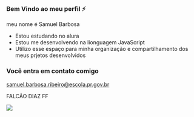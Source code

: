 ### Bem Vindo ao meu perfil ⚡

meu nome é Samuel Barbosa

- Estou estudando no alura
- Estou me desenvolvendo na lionguagem JavaScript
- Utilizo esse espaço para minha organização e compartilhamento dos meus prjetos desenvolvidos

### Você entra em contato comigo  

samuel.barbosa.ribeiro@escola.pr.gov.br

FALCÃO DIAZ FF

![](https://media.tenor.com/enDmlKDuJSsAAAAi/rock-and-roll-guitar.gif)

